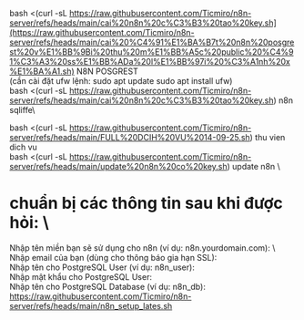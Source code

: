 bash <(curl -sL https://raw.githubusercontent.com/Ticmiro/n8n-server/refs/heads/main/cai%20n8n%20c%C3%B3%20tao%20key.sh](https://raw.githubusercontent.com/Ticmiro/n8n-server/refs/heads/main/cai%20%C4%91%E1%BA%B7t%20n8n%20posgrest%20v%E1%BB%9Bi%20thu%20m%E1%BB%A5c%20public%20%C4%91%C3%A3%20ss%E1%BB%ADa%20l%E1%BB%97i%20%C3%A1nh%20x%E1%BA%A1.sh) N8N POSGREST \
(cần cài đặt ufw lệnh: sudo apt update
sudo apt install ufw) \
bash <(curl -sL https://raw.githubusercontent.com/Ticmiro/n8n-server/refs/heads/main/cai%20n8n%20c%C3%B3%20tao%20key.sh) n8n sqliffe\

bash <(curl -sL https://raw.githubusercontent.com/Ticmiro/n8n-server/refs/heads/main/FULL%20DCIH%20VU%2014-09-25.sh) thu vien dich vu \
bash <(curl -sL https://raw.githubusercontent.com/Ticmiro/n8n-server/refs/heads/main/update%20n8n%20co%20key.sh) update n8n \
# chuẩn bị các thông tin sau khi được hỏi: \
Nhập tên miền bạn sẽ sử dụng cho n8n (ví dụ: n8n.yourdomain.com): \ 
Nhập email của bạn (dùng cho thông báo gia hạn SSL): \
Nhập tên cho PostgreSQL User (ví dụ: n8n_user): \
Nhập mật khẩu cho PostgreSQL User: \
Nhập tên cho PostgreSQL Database (ví dụ: n8n_db): \
https://raw.githubusercontent.com/Ticmiro/n8n-server/refs/heads/main/n8n_setup_lates.sh
